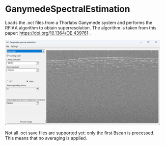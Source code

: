 # GanymedeSpectralEstimation
Loads the .oct files from a Thorlabs Ganymede system and performs the RFIAA algorithm to obtain superresolution. The algorithm is taken from this paper: https://doi.org/10.1364/OE.439761 .

![image](docs/screenshot.png)

 Not all .oct save files are supported yet: only the first Bscan is processed. This means that no averaging is applied.